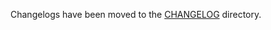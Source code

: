 Changelogs have been moved to the [CHANGELOG](https://github.com/antrea-io/antrea/blob/v2.3.2/CHANGELOG) directory.
